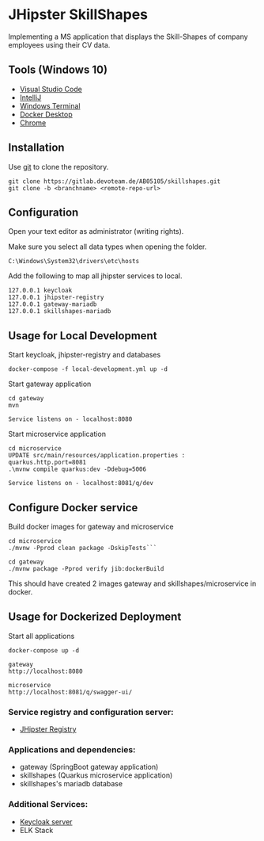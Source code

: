 # JHipster SkillShapes

Implementing a MS application that displays the Skill-Shapes of company employees using their CV data.

## Tools (Windows 10)

- [Visual Studio Code](https://code.visualstudio.com/docs/?dv=win)
- [IntelliJ ](https://www.jetbrains.com/idea/download/#section=windows)
- [Windows Terminal](https://www.microsoft.com/de-de/p/windows-terminal/9n0dx20hk701?rtc=1&activetab=pivot:overviewtab)
- [ Docker Desktop](https://hub.docker.com/editions/community/docker-ce-desktop-windows/)
- [Chrome](https://www.google.com/chrome/)

## Installation

Use [git](https://git-scm.com/downloads) to clone the repository.

```
git clone https://gitlab.devoteam.de/AB05105/skillshapes.git
git clone -b <branchname> <remote-repo-url>
```

## Configuration

Open your text editor as administrator (writing rights).

Make sure you select all data types when opening the folder.

`C:\Windows\System32\drivers\etc\hosts`

Add the following to map all jhipster services to local.

```
127.0.0.1 keycloak
127.0.0.1 jhipster-registry
127.0.0.1 gateway-mariadb
127.0.0.1 skillshapes-mariadb
```

## Usage for Local Development

Start keycloak, jhipster-registry and databases

```
docker-compose -f local-development.yml up -d
```

Start gateway application

```
cd gateway
mvn

Service listens on - localhost:8080

```

Start microservice application

```
cd microservice
UPDATE src/main/resources/application.properties : quarkus.http.port=8081
.\mvnw compile quarkus:dev -Ddebug=5006

Service listens on - localhost:8081/q/dev

```

## Configure Docker service

Build docker images for gateway and microservice

````
cd microservice
./mvnw -Pprod clean package -DskipTests```

cd gateway
./mvnw package -Pprod verify jib:dockerBuild
````

This should have created 2 images gateway and skillshapes/microservice in docker.

## Usage for Dockerized Deployment

Start all applications

```
docker-compose up -d

gateway
http://localhost:8080

microservice
http://localhost:8081/q/swagger-ui/
```

### Service registry and configuration server:

- [JHipster Registry](http://localhost:8761)

### Applications and dependencies:

- gateway (SpringBoot gateway application)
- skillshapes (Quarkus microservice application)
- skillshapes's mariadb database

### Additional Services:

- [Keycloak server](http://localhost:9080)
- ELK Stack
